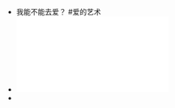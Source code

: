 - 我能不能去爱？ #爱的艺术
- ![爱的艺术 (〔美〕艾·弗洛姆著；李健鸣译) (z-lib.org) 可搜索.pdf](../assets/爱的艺术_(〔美〕艾·弗洛姆著；李健鸣译)_(z-lib.org)_可搜索_1659668411656_0.pdf)
-
